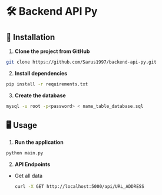 # 🛠️ Backend API Py

## 🚀 Installation

1. **Clone the project from GitHub**
  ```bash
  git clone https://github.com/Sarus1997/backend-api-py.git
  ```

2. **Install dependencies**
  ```bash
  pip install -r requirements.txt
  ```

3. **Create the database**
  ```bash
  mysql -u root -p<password> < name_table_database.sql
  ```

## 🖥️ Usage

1. **Run the application**
  ```bash
  python main.py
  ```

2. **API Endpoints**

  - Get all data
    ```bash
    curl -X GET http://localhost:5000/api/URL_ADDRESS
    ```
